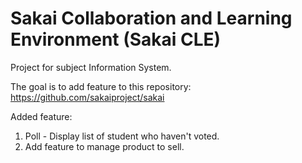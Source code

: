 # Sakai Collaboration and Learning Environment (Sakai CLE)

Project for subject Information System.

The goal is to add feature to this repository: https://github.com/sakaiproject/sakai

Added feature:
1. Poll - Display list of student who haven't voted.
2. Add feature to manage product to sell.
